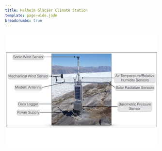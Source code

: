 ```yaml
---
title: Helheim Glacier Climate Station
template: page-wide.jade
breadcrumbs: true
---
```


<div class="row">
  <div class="col-md-10 col-xs-12 col-md-offset-1">
  <img src="img/Helheim_CS_Diagram.png" class="img-responsive">
  </div>
</div>
